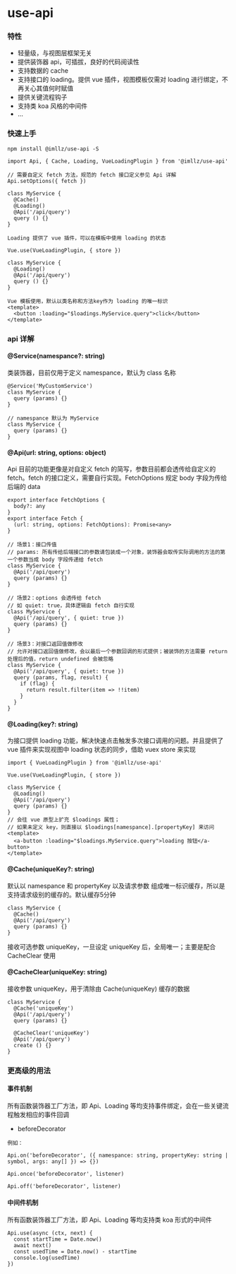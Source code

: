# use-api

### 特性
* 轻量级，与视图层框架无关
* 提供装饰器 api，可插拔，良好的代码阅读性
* 支持数据的 cache
* 支持接口的 loading。提供 vue 插件，视图模板仅需对 loading 进行绑定，不再关心其值何时赋值
* 提供关键流程钩子
* 支持类 koa 风格的中间件
* ...

### 快速上手

```
npm install @imllz/use-api -S

import Api, { Cache, Loading, VueLoadingPlugin } from '@imllz/use-api'

// 需要自定义 fetch 方法，规范的 fetch 接口定义参见 Api 详解
Api.setOptions({ fetch })

class MyService {
  @Cache()
  @Loading()
  @Api('/api/query')
  query () {}
}

Loading 提供了 vue 插件，可以在模板中使用 loading 的状态

Vue.use(VueLoadingPlugin, { store })

class MyService {
  @Loading()
  @Api('/api/query')
  query () {}
}

Vue 模板使用，默认以类名称和方法key作为 loading 的唯一标识
<template>
  <button :loading="$loadings.MyService.query">click</button>
</template>

```

### api 详解

#### @Service(namespance?: string)

类装饰器，目前仅用于定义 namespance，默认为 class 名称

```
@Service('MyCustomService')
class MyService {
  query (params) {}
}

// namespance 默认为 MyService
class MyService {
  query (params) {}
}
```


#### @Api(url: string, options: object)

Api 目前的功能更像是对自定义 fetch 的简写，参数目前都会透传给自定义的 fetch。fetch 的接口定义，需要自行实现。FetchOptions 规定 body 字段为传给后端的 data

```
export interface FetchOptions {
  body?: any
}
export interface Fetch {
  (url: string, options: FetchOptions): Promise<any>
}

// 场景1：接口传值
// params: 所有传给后端接口的参数请包装成一个对象，装饰器会取传实际调用的方法的第一个参数当成 body 字段传递给 fetch
class MyService {
  @Api('/api/query')
  query (params) {}
}

// 场景2：options 会透传给 fetch
// 如 quiet: true，具体逻辑由 fetch 自行实现
class MyService {
  @Api('/api/query', { quiet: true })
  query (params) {}
}

// 场景3：对接口返回值做修改
// 允许对接口返回值做修改，会以最后一个参数回调的形式提供；被装饰的方法需要 return 处理后的值，return undefined 会被忽略
class MyService {
  @Api('/api/query', { quiet: true })
  query (params, flag, result) {
    if (flag) {
      return result.filter(item => !!item)
    }
  }
}
```

#### @Loading(key?: string)

为接口提供 loading 功能，解决快速点击触发多次接口调用的问题。并且提供了 vue 插件来实现视图中 loading 状态的同步，借助 vuex store 来实现

```
import { VueLoadingPlugin } from '@imllz/use-api'

Vue.use(VueLoadingPlugin, { store })

class MyService {
  @Loading()
  @Api('/api/query')
  query (params) {}
}
// 会往 vue 原型上扩充 $loadings 属性；
// 如果未定义 key，则直接以 $loadings[namespance].[propertyKey] 来访问
<template>
  <a-button :loading="$loadings.MyService.query">loading 按钮</a-button>
</template>

```
#### @Cache(uniqueKey?: string)

默认以 namespance 和 propertyKey 以及请求参数 组成唯一标识缓存，所以是支持请求级别的缓存的。默认缓存5分钟

```
class MyService {
  @Cache()
  @Api('/api/query')
  query (params) {}
}
```

接收可选参数 uniqueKey，一旦设定 uniqueKey 后，全局唯一；主要是配合 CacheClear 使用

#### @CacheClear(uniqueKey: string)

接收参数 uniqueKey，用于清除由 Cache(uniqueKey) 缓存的数据

```
class MyService {
  @Cache('uniqueKey')
  @Api('/api/query')
  query (params) {}

  @CacheClear('uniqueKey')
  @Api('/api/query')
  create () {}
}

```

### 更高级的用法

#### 事件机制

所有函数装饰器工厂方法，即 Api、Loading 等均支持事件绑定，会在一些关键流程触发相应的事件回调

* beforeDecorator

```
例如：

Api.on('beforeDecorator', ({ namespance: string, propertyKey: string | symbol, args: any[] }) => {})

Api.once('beforeDecorator', listener)

Api.off('beforeDecorator', listener)

```

#### 中间件机制

所有函数装饰器工厂方法，即 Api、Loading 等均支持类 koa 形式的中间件

```
Api.use(async (ctx, next) {
  const startTime = Date.now()
  await next()
  const usedTime = Date.now() - startTime
  console.log(usedTime)
})
```